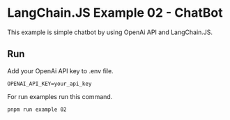 # LangChain.JS Example 02 - ChatBot
This example is simple chatbot by using OpenAi API and LangChain.JS.

## Run
Add your OpenAi API key to .env file.
```
OPENAI_API_KEY=your_api_key
```

For run examples run this command.

```
pnpm run example 02
```
